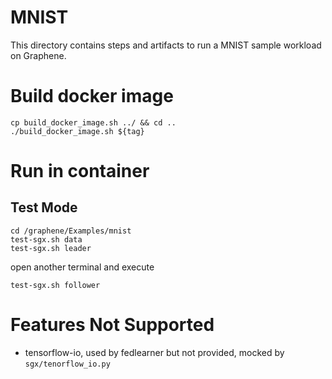 # MNIST

This directory contains steps and artifacts to run a MNIST sample workload on
Graphene.

# Build docker image

```
cp build_docker_image.sh ../ && cd ..
./build_docker_image.sh ${tag}
```

# Run in container

## Test Mode
```
cd /graphene/Examples/mnist
test-sgx.sh data
test-sgx.sh leader
```

open another terminal and execute
```
test-sgx.sh follower 
```

# Features Not Supported 

* tensorflow-io, used by fedlearner but not provided, mocked by `sgx/tenorflow_io.py`
